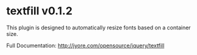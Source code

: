 textfill v0.1.2
===============

This plugin is designed to automatically resize fonts based on a container size.


Full Documentation: http://jyore.com/opensource/jquery/textfill
